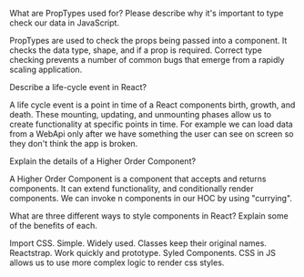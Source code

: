 What are PropTypes used for? Please describe why it's important to type check our data in JavaScript.

PropTypes are used to check the props being passed into a component. It checks the data type, shape, and if a prop is required. Correct type checking prevents a number of common bugs that emerge from a rapidly scaling application.

Describe a life-cycle event in React?

A life cycle event is a point in time of a React components birth, growth, and death. These mounting, updating, and unmounting phases allow us to create functionality at specific points in time. For example we can load data from a WebApi only after we have something the user can see on screen so they don't think the app is broken.

Explain the details of a Higher Order Component?

A Higher Order Component is a component that accepts and returns components. It can extend functionality, and conditionally render components. We can invoke n components in our HOC by using "currying".

What are three different ways to style components in React? Explain some of the benefits of each.

Import CSS. Simple. Widely used. Classes keep their original names.
Reactstrap. Work quickly and prototype.
Syled Components. CSS in JS allows us to use more complex logic to render css styles.
